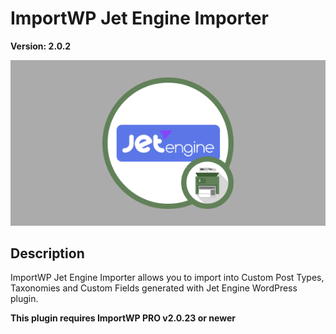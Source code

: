 # ImportWP Jet Engine Importer

**Version: 2.0.2**

![Jet Engine Importer Importer](./assets/iwp-addon-jet-engine.png)

## Description

ImportWP Jet Engine Importer allows you to import into Custom Post Types, Taxonomies and Custom Fields generated with Jet Engine WordPress plugin.

**This plugin requires ImportWP PRO v2.0.23 or newer**
